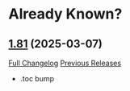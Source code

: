 # Already Known?

## [1.81](https://github.com/ahakola/AlreadyKnown/tree/1.81) (2025-03-07)
[Full Changelog](https://github.com/ahakola/AlreadyKnown/compare/1.80...1.81) [Previous Releases](https://github.com/ahakola/AlreadyKnown/releases)

- .toc bump  
